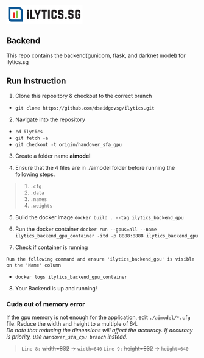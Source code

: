 <img src="logo.png" width="200">

## Backend

This repo contains the backend(gunicorn, flask, and darknet model) for ilytics.sg 


## Run Instruction


1. Clone this repository & checkout to the correct branch

 - `git clone https://github.com/dsaidgovsg/ilytics.git`

2. Navigate into the repository

 - `cd ilytics`
 - `git fetch -a`
 - `git checkout -t origin/handover_sfa_gpu`

3. Create a folder name **aimodel**

4. Ensure that the 4 files are in ./aimodel folder before running the following steps.

> 1. `.cfg`
> 2. `.data` 
> 3. `.names`
> 4. `.weights`

5. Build the docker image
 `docker build . --tag ilytics_backend_gpu`

6. Run the docker container
 `docker run --gpus=all --name ilytics_backend_gpu_container -itd -p 8888:8888 ilytics_backend_gpu`

7. Check if container is running
```
Run the following command and ensure 'ilytics_backend_gpu' is visible on the 'Name' column
```
- `docker logs ilytics_backend_gpu_container`

8. Your Backend is up and running!

### Cuda out of memory error
If the gpu memory is not enough for the application, edit `./aimodel/*.cfg` file. Reduce the width and height to a multiple of 64.  
*Do note that reducing the dimensions will affect the accuracy. If accuracy is priority, use `handover_sfa_cpu branch` instead.*
> `Line 8:` ~~width=832~~ -> `width=640`
> `Line 9:` ~~height=832~~ -> `height=640` 



